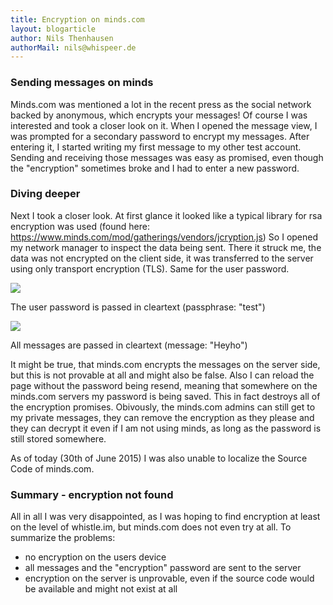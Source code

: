 ```yaml
---
title: Encryption on minds.com
layout: blogarticle
author: Nils Thenhausen
authorMail: nils@whispeer.de
---
```


### Sending messages on minds

Minds.com was mentioned a lot in the recent press as the social network backed by anonymous, which encrypts your messages!
Of course I was interested and took a closer look on it.
When I opened the message view, I was prompted for a secondary password to encrypt my messages. After entering it, I started writing my first message to my other test account. Sending and receiving those messages was easy as promised, even though the "encryption" sometimes broke and I had to enter a new password.

<!--more-->

### Diving deeper

Next I took a closer look. At first glance it looked like a typical library for rsa encryption was used (found here: https://www.minds.com/mod/gatherings/vendors/jcryption.js)
So I opened my network manager to inspect the data being sent. There it struck me, the data was not encrypted on the client side, it was transferred to the server using only transport encryption (TLS). Same for the user password.

<img src="/assets/images/blog/password_cleartext.png">

The user password is passed in cleartext (passphrase: "test")

<img src="/assets/images/blog/message_cleartext.png">

All messages are passed in cleartext (message: "Heyho")

It might be true, that minds.com encrypts the messages on the server side, but this is not provable at all and might also be false.
Also I can reload the page without the password being resend, meaning that somewhere on the minds.com servers my password is being saved.
This in fact destroys all of the encryption promises. Obivously, the minds.com admins can still get to my private messages, they can remove the encryption as they please and they can decrypt it even if I am not using minds, as long as the password is still stored somewhere.

As of today (30th of June 2015) I was also unable to localize the Source Code of minds.com.

### Summary - encryption not found

All in all I was very disappointed, as I was hoping to find encryption at least on the level of whistle.im, but minds.com does not even try at all.
To summarize the problems:
- no encryption on the users device
- all messages and the "encryption" password are sent to the server
- encryption on the server is unprovable, even if the source code would be available and might not exist at all
